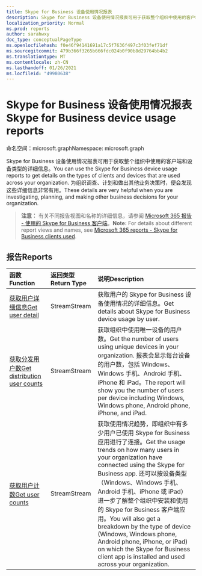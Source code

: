 ```yaml
---
title: Skype for Business 设备使用情况报表
description: Skype for Business 设备使用情况报表可用于获取整个组织中使用的客户端和设备类型的详细信息。 为组织调查、计划和做出其他业务决策时，便会发现这些详细信息非常有用。
localization_priority: Normal
ms.prod: reports
author: sarahwxy
doc_type: conceptualPageType
ms.openlocfilehash: f0e46f94141691a17c5f7636f497c3f03fef71df
ms.sourcegitcommit: 479b366f3265b666fdc024b0f90b8d29764bb4b2
ms.translationtype: MT
ms.contentlocale: zh-CN
ms.lasthandoff: 01/26/2021
ms.locfileid: "49980638"
---
```

# <a name="skype-for-business-device-usage-reports"></a><span data-ttu-id="8acd5-104">Skype for Business 设备使用情况报表</span><span class="sxs-lookup"><span data-stu-id="8acd5-104">Skype for Business device usage reports</span></span>

<span data-ttu-id="8acd5-105">命名空间：microsoft.graph</span><span class="sxs-lookup"><span data-stu-id="8acd5-105">Namespace: microsoft.graph</span></span>

<span data-ttu-id="8acd5-106">Skype for Business 设备使用情况报表可用于获取整个组织中使用的客户端和设备类型的详细信息。</span><span class="sxs-lookup"><span data-stu-id="8acd5-106">You can use the Skype for Business device usage reports to get details on the types of clients and devices that are used across your organization.</span></span> <span data-ttu-id="8acd5-107">为组织调查、计划和做出其他业务决策时，便会发现这些详细信息非常有用。</span><span class="sxs-lookup"><span data-stu-id="8acd5-107">These details are very helpful when you are investigating, planning, and making other business decisions for your organization.</span></span>

> <span data-ttu-id="8acd5-108">**注意：** 有关不同报告视图和名称的详细信息，请参阅 [Microsoft 365 报告 - 使用的 Skype for Business 客户端](https://support.office.com/client/Skype-for-Business-clients-used-b9019c36-034f-40c7-acb0-c2a0400b03c3)。</span><span class="sxs-lookup"><span data-stu-id="8acd5-108">**Note:** For details about different report views and names, see [Microsoft 365 reports - Skype for Business clients used](https://support.office.com/client/Skype-for-Business-clients-used-b9019c36-034f-40c7-acb0-c2a0400b03c3).</span></span>

## <a name="reports"></a><span data-ttu-id="8acd5-109">报告</span><span class="sxs-lookup"><span data-stu-id="8acd5-109">Reports</span></span>

| <span data-ttu-id="8acd5-110">函数</span><span class="sxs-lookup"><span data-stu-id="8acd5-110">Function</span></span>                                 | <span data-ttu-id="8acd5-111">返回类型</span><span class="sxs-lookup"><span data-stu-id="8acd5-111">Return Type</span></span> | <span data-ttu-id="8acd5-112">说明</span><span class="sxs-lookup"><span data-stu-id="8acd5-112">Description</span></span>                              |
| :--------------------------------------- | :---------- | :--------------------------------------- |
| [<span data-ttu-id="8acd5-113">获取用户详细信息</span><span class="sxs-lookup"><span data-stu-id="8acd5-113">Get user detail</span></span>](../api/reportroot-getskypeforbusinessdeviceusageuserdetail.md) | <span data-ttu-id="8acd5-114">Stream</span><span class="sxs-lookup"><span data-stu-id="8acd5-114">Stream</span></span>      | <span data-ttu-id="8acd5-115">获取用户的 Skype for Business 设备使用情况的详细信息。</span><span class="sxs-lookup"><span data-stu-id="8acd5-115">Get details about Skype for Business device usage by user.</span></span> |
| [<span data-ttu-id="8acd5-116">获取分发用户数</span><span class="sxs-lookup"><span data-stu-id="8acd5-116">Get distribution user counts</span></span>](../api/reportroot-getskypeforbusinessdeviceusagedistributionusercounts.md) | <span data-ttu-id="8acd5-117">Stream</span><span class="sxs-lookup"><span data-stu-id="8acd5-117">Stream</span></span>      | <span data-ttu-id="8acd5-118">获取组织中使用唯一设备的用户数。</span><span class="sxs-lookup"><span data-stu-id="8acd5-118">Get the number of users using unique devices in your organization.</span></span> <span data-ttu-id="8acd5-119">报表会显示每台设备的用户数，包括 Windows、Windows 手机、Android 手机、iPhone 和 iPad。</span><span class="sxs-lookup"><span data-stu-id="8acd5-119">The report will show you the number of users per device including Windows, Windows phone, Android phone, iPhone, and iPad.</span></span> |
| [<span data-ttu-id="8acd5-120">获取用户计数</span><span class="sxs-lookup"><span data-stu-id="8acd5-120">Get user counts</span></span>](../api/reportroot-getskypeforbusinessdeviceusageusercounts.md) | <span data-ttu-id="8acd5-121">Stream</span><span class="sxs-lookup"><span data-stu-id="8acd5-121">Stream</span></span>      | <span data-ttu-id="8acd5-122">获取使用情况趋势，即组织中有多少用户已使用 Skype for Business 应用进行了连接。</span><span class="sxs-lookup"><span data-stu-id="8acd5-122">Get the usage trends on how many users in your organization have connected using the Skype for Business app.</span></span> <span data-ttu-id="8acd5-123">还可以按设备类型（Windows、Windows 手机、Android 手机、iPhone 或 iPad）进一步了解整个组织中安装和使用的 Skype for Business 客户端应用。</span><span class="sxs-lookup"><span data-stu-id="8acd5-123">You will also get a breakdown by the type of device (Windows, Windows phone, Android phone, iPhone, or iPad) on which the Skype for Business client app is installed and used across your organization.</span></span> |

